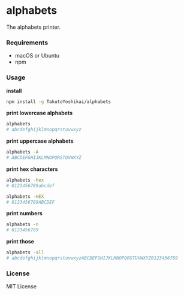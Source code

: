 # alphabets
The alphabets printer.

### Requirements
* macOS or Ubuntu
* npm

### Usage
**install**
```bash
npm install -g TakutoYoshikai/alphabets
```

**print lowercase alphabets**
```bash
alphabets
# abcdefghijklmnopqrstuvwxyz
```

**print uppercase alphabets**
```bash
alphabets -A
# ABCDEFGHIJKLMNOPQRSTUVWXYZ
```

**print hex characters**
```bash
alphabets -hex
# 0123456789abcdef

alphabets -HEX
# 0123456789ABCDEF
```

**print numbers**
```bash
alphabets -n
# 0123456789
```

**print those**
```bash
alphabets -all
# abcdefghijklmnopqrstuvwxyzABCDEFGHIJKLMNOPQRSTUVWXYZ0123456789
```

### License
MIT License

